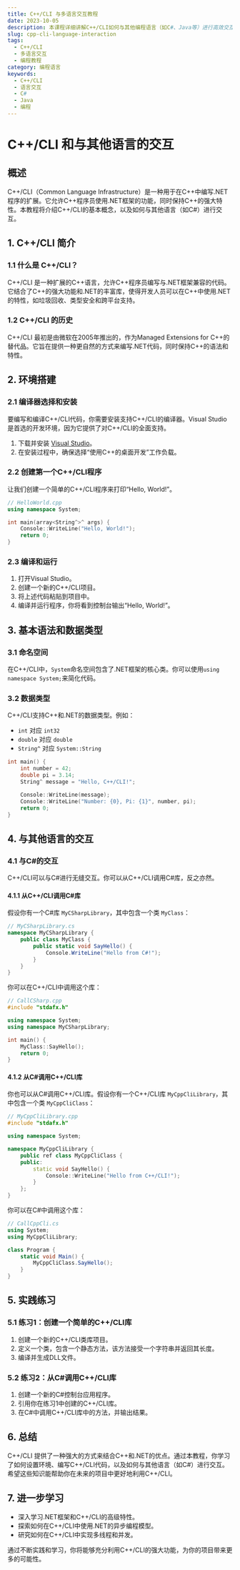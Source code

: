 ```yaml
---
title: C++/CLI 与多语言交互教程
date: 2023-10-05
description: 本课程详细讲解C++/CLI如何与其他编程语言（如C#、Java等）进行高效交互，涵盖基础概念、实际应用及最佳实践。
slug: cpp-cli-language-interaction
tags:
  - C++/CLI
  - 多语言交互
  - 编程教程
category: 编程语言
keywords:
  - C++/CLI
  - 语言交互
  - C#
  - Java
  - 编程
---
```


# C++/CLI 和与其他语言的交互

## 概述

C++/CLI（Common Language Infrastructure）是一种用于在C++中编写.NET程序的扩展。它允许C++程序员使用.NET框架的功能，同时保持C++的强大特性。本教程将介绍C++/CLI的基本概念，以及如何与其他语言（如C#）进行交互。

## 1. C++/CLI 简介

### 1.1 什么是 C++/CLI？

C++/CLI 是一种扩展的C++语言，允许C++程序员编写与.NET框架兼容的代码。它结合了C++的强大功能和.NET的丰富库，使得开发人员可以在C++中使用.NET的特性，如垃圾回收、类型安全和跨平台支持。

### 1.2 C++/CLI 的历史

C++/CLI 最初是由微软在2005年推出的，作为Managed Extensions for C++的替代品。它旨在提供一种更自然的方式来编写.NET代码，同时保持C++的语法和特性。

## 2. 环境搭建

### 2.1 编译器选择和安装

要编写和编译C++/CLI代码，你需要安装支持C++/CLI的编译器。Visual Studio是首选的开发环境，因为它提供了对C++/CLI的全面支持。

1. 下载并安装 [Visual Studio](https://visualstudio.microsoft.com/)。
2. 在安装过程中，确保选择“使用C++的桌面开发”工作负载。

### 2.2 创建第一个C++/CLI程序

让我们创建一个简单的C++/CLI程序来打印“Hello, World!”。

```cpp
// HelloWorld.cpp
using namespace System;

int main(array<String^>^ args) {
    Console::WriteLine("Hello, World!");
    return 0;
}
```

### 2.3 编译和运行

1. 打开Visual Studio。
2. 创建一个新的C++/CLI项目。
3. 将上述代码粘贴到项目中。
4. 编译并运行程序，你将看到控制台输出“Hello, World!”。

## 3. 基本语法和数据类型

### 3.1 命名空间

在C++/CLI中，`System`命名空间包含了.NET框架的核心类。你可以使用`using namespace System;`来简化代码。

### 3.2 数据类型

C++/CLI支持C++和.NET的数据类型。例如：

- `int` 对应 `int32`
- `double` 对应 `double`
- `String^` 对应 `System::String`

```cpp
int main() {
    int number = 42;
    double pi = 3.14;
    String^ message = "Hello, C++/CLI!";

    Console::WriteLine(message);
    Console::WriteLine("Number: {0}, Pi: {1}", number, pi);
    return 0;
}
```

## 4. 与其他语言的交互

### 4.1 与C#的交互

C++/CLI可以与C#进行无缝交互。你可以从C++/CLI调用C#库，反之亦然。

#### 4.1.1 从C++/CLI调用C#库

假设你有一个C#库 `MyCSharpLibrary`，其中包含一个类 `MyClass`：

```csharp
// MyCSharpLibrary.cs
namespace MyCSharpLibrary {
    public class MyClass {
        public static void SayHello() {
            Console.WriteLine("Hello from C#!");
        }
    }
}
```

你可以在C++/CLI中调用这个库：

```cpp
// CallCSharp.cpp
#include "stdafx.h"

using namespace System;
using namespace MyCSharpLibrary;

int main() {
    MyClass::SayHello();
    return 0;
}
```

#### 4.1.2 从C#调用C++/CLI库

你也可以从C#调用C++/CLI库。假设你有一个C++/CLI库 `MyCppCliLibrary`，其中包含一个类 `MyCppCliClass`：

```cpp
// MyCppCliLibrary.cpp
#include "stdafx.h"

using namespace System;

namespace MyCppCliLibrary {
    public ref class MyCppCliClass {
    public:
        static void SayHello() {
            Console::WriteLine("Hello from C++/CLI!");
        }
    };
}
```

你可以在C#中调用这个库：

```csharp
// CallCppCli.cs
using System;
using MyCppCliLibrary;

class Program {
    static void Main() {
        MyCppCliClass.SayHello();
    }
}
```

## 5. 实践练习

### 5.1 练习1：创建一个简单的C++/CLI库

1. 创建一个新的C++/CLI类库项目。
2. 定义一个类，包含一个静态方法，该方法接受一个字符串并返回其长度。
3. 编译并生成DLL文件。

### 5.2 练习2：从C#调用C++/CLI库

1. 创建一个新的C#控制台应用程序。
2. 引用你在练习1中创建的C++/CLI库。
3. 在C#中调用C++/CLI库中的方法，并输出结果。

## 6. 总结

C++/CLI 提供了一种强大的方式来结合C++和.NET的优点。通过本教程，你学习了如何设置环境、编写C++/CLI代码，以及如何与其他语言（如C#）进行交互。希望这些知识能帮助你在未来的项目中更好地利用C++/CLI。

## 7. 进一步学习

- 深入学习.NET框架和C++/CLI的高级特性。
- 探索如何在C++/CLI中使用.NET的异步编程模型。
- 研究如何在C++/CLI中实现多线程和并发。

通过不断实践和学习，你将能够充分利用C++/CLI的强大功能，为你的项目带来更多的可能性。